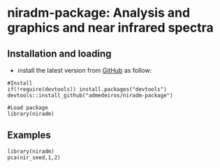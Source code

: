 # niradm-package: Analysis and graphics and near infrared spectra

## Installation and loading
- install the latest version from [GitHub](https://github.com/admedeiros/niradm-package) as follow:
```
#Install
if(!require(devtools)) install.packages("devtools")
devtools::install_github("admedeiros/niradm-package")

#Load package
library(niradm)
```

## Examples

```
library(niradm)
pca(nir_seed,1,2)
```
